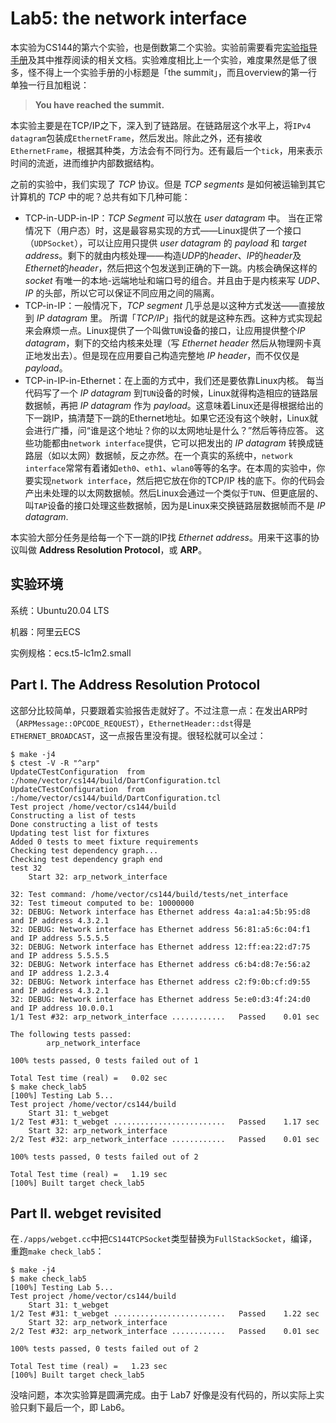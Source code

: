 # Lab5: the network interface

本实验为CS144的第六个实验，也是倒数第二个实验。实验前需要看完[实验指导手册](https://cs144.github.io/assignments/lab5.pdf)及其中推荐阅读的相关文档。实验难度相比上一个实验，难度果然是低了很多，怪不得上一个实验手册的小标题是「the summit」，而且overview的第一行单独一行且加粗说：

> **You have reached the summit.**

本实验主要是在TCP/IP之下，深入到了链路层。在链路层这个水平上，将`IPv4 datagram`包装成`EthernetFrame`，然后发出。除此之外，还有接收`EthernetFrame`，根据其种类，方法会有不同行为。还有最后一个`tick`，用来表示时间的流逝，进而维护内部数据结构。

之前的实验中，我们实现了 *TCP* 协议。但是 *TCP segments* 是如何被运输到其它计算机的 *TCP* 中的呢？总共有如下几种可能：

- TCP-in-UDP-in-IP：*TCP Segment* 可以放在 *user datagram* 中。
  当在正常情况下（用户态）时，这是最容易实现的方式——Linux提供了一个接口（`UDPSocket`），可以让应用只提供 *user datagram* 的 *payload* 和 *target address*。剩下的就由内核处理——构造*UDP*的*header*、*IP*的*header*及*Ethernet*的*header*，然后把这个包发送到正确的下一跳。内核会确保这样的 *socket* 有唯一的本地-远端地址和端口号的组合。并且由于是内核来写 *UDP*、*IP* 的头部，所以它可以保证不同应用之间的隔离。
- TCP-in-IP：一般情况下，*TCP segment* 几乎总是以这种方式发送——直接放到 *IP datagram* 里。
  所谓「*TCP/IP*」指代的就是这种东西。这种方式实现起来会麻烦一点。Linux提供了一个叫做`TUN`设备的接口，让应用提供整个*IP datagram*，剩下的交给内核来处理（写 *Ethernet header* 然后从物理网卡真正地发出去）。但是现在应用要自己构造完整地 *IP header*，而不仅仅是 *payload*。
- TCP-in-IP-in-Ethernet：在上面的方式中，我们还是要依靠Linux内核。
  每当代码写了一个 *IP datagram* 到`TUN`设备的时候，Linux就得构造相应的链路层数据帧，再把 *IP datagram* 作为 *payload*。这意味着Linux还是得根据给出的下一跳IP，搞清楚下一跳的Ethernet地址。如果它还没有这个映射，Linux就会进行广播，问“谁是这个地址？你的以太网地址是什么？”然后等待应答。
  这些功能都由`network interface`提供，它可以把发出的 *IP datagram* 转换成链路层（如以太网）数据帧，反之亦然。在一个真实的系统中，`network interface`常常有着诸如`eth0`、`eth1`、`wlan0`等等的名字。在本周的实验中，你要实现`network interface`，然后把它放在你的TCP/IP 栈的底下。你的代码会产出未处理的以太网数据帧。然后Linux会通过一个类似于`TUN`、但更底层的、叫`TAP`设备的接口处理这些数据帧，因为是Linux来交换链路层数据帧而不是 *IP datagram*.

本实验大部分任务是给每一个下一跳的IP找 *Ethernet address*。用来干这事的协议叫做 **Address Resolution Protocol**，或 **ARP**。

## 实验环境

系统：Ubuntu20.04 LTS

机器：阿里云ECS

实例规格：ecs.t5-lc1m2.small

## Part I. The Address Resolution Protocol

这部分比较简单，只要跟着实验报告走就好了。不过注意一点：在发出ARP时（`ARPMessage::OPCODE_REQUEST`），`EthernetHeader::dst`得是`ETHERNET_BROADCAST`，这一点报告里没有提。很轻松就可以全过：

```shell
$ make -j4
$ ctest -V -R "^arp"
UpdateCTestConfiguration  from :/home/vector/cs144/build/DartConfiguration.tcl
UpdateCTestConfiguration  from :/home/vector/cs144/build/DartConfiguration.tcl
Test project /home/vector/cs144/build
Constructing a list of tests
Done constructing a list of tests
Updating test list for fixtures
Added 0 tests to meet fixture requirements
Checking test dependency graph...
Checking test dependency graph end
test 32
    Start 32: arp_network_interface

32: Test command: /home/vector/cs144/build/tests/net_interface
32: Test timeout computed to be: 10000000
32: DEBUG: Network interface has Ethernet address 4a:a1:a4:5b:95:d8 and IP address 4.3.2.1
32: DEBUG: Network interface has Ethernet address 56:81:a5:6c:04:f1 and IP address 5.5.5.5
32: DEBUG: Network interface has Ethernet address 12:ff:ea:22:d7:75 and IP address 5.5.5.5
32: DEBUG: Network interface has Ethernet address c6:b4:d8:7e:56:a2 and IP address 1.2.3.4
32: DEBUG: Network interface has Ethernet address c2:f9:0b:cf:d9:55 and IP address 4.3.2.1
32: DEBUG: Network interface has Ethernet address 5e:e0:d3:4f:24:d0 and IP address 10.0.0.1
1/1 Test #32: arp_network_interface ............   Passed    0.01 sec

The following tests passed:
        arp_network_interface

100% tests passed, 0 tests failed out of 1

Total Test time (real) =   0.02 sec
$ make check_lab5
[100%] Testing Lab 5...
Test project /home/vector/cs144/build
    Start 31: t_webget
1/2 Test #31: t_webget .........................   Passed    1.17 sec
    Start 32: arp_network_interface
2/2 Test #32: arp_network_interface ............   Passed    0.01 sec

100% tests passed, 0 tests failed out of 2

Total Test time (real) =   1.19 sec
[100%] Built target check_lab5
```

## Part II. webget revisited

在`./apps/webget.cc`中把`CS144TCPSocket`类型替换为`FullStackSocket`，编译，重跑`make check_lab5`：

```shell
$ make -j4
$ make check_lab5
[100%] Testing Lab 5...
Test project /home/vector/cs144/build
    Start 31: t_webget
1/2 Test #31: t_webget .........................   Passed    1.22 sec
    Start 32: arp_network_interface
2/2 Test #32: arp_network_interface ............   Passed    0.01 sec

100% tests passed, 0 tests failed out of 2

Total Test time (real) =   1.23 sec
[100%] Built target check_lab5
```

没啥问题，本次实验算是圆满完成。由于 Lab7 好像是没有代码的，所以实际上实验只剩下最后一个，即 Lab6。
